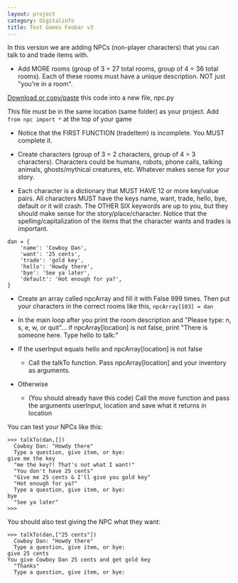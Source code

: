 ```yaml
---
layout: project
category: digitalinfo
title: Text Games Foobar v3
---
```

In this version we are adding NPCs (non-player characters) that you can talk to and trade items with.

- Add MORE rooms (group of 3 = 27 total rooms, group of 4 = 36 total rooms). Each of these rooms must have a unique description. NOT just "you're in a room".

[Download or copy/paste](/apcsp\digitalinfo\npc.py) this code into a new file, npc.py

This file must be in the same location (same folder) as your project. Add `from npc import *` at the top of your game

- Notice that the FIRST FUNCTION (tradeItem) is incomplete. You MUST complete it.

- Create characters (group of 3 = 2 characters, group of 4 = 3 characters). Characters could be humans, robots, phone calls, talking animals, ghosts/mythical creatures, etc. Whatever makes sense for your story.

- Each character is a dictionary that MUST HAVE 12 or more key/value pairs. All characters MUST have the keys name, want, trade, hello, bye, default or it will crash. The OTHER SIX keywords are up to you, but they should make sense for the story/place/character. Notice that the spelling/capitalization of the items that the character wants and trades is important.
```
dan = {
    'name': 'Cowboy Dan',
    'want': '25 cents',
    'trade': 'gold key',
    'hello': 'Howdy there',
    'bye': 'See ya later',
    'default': 'Hot enough for ya?',
}
```

- Create an array called npcArray and fill it with False 999 times. Then put your characters in the correct rooms like this, `npcArray[103] = dan`

- In the main loop after you print the room description and "Please type: n, s, e, w, or quit"... if npcArray[location] is not false, print "There is someone here. Type hello to talk:"

- If the userInput equals hello and npcArray[location] is not false
   * Call the talkTo function. Pass npcArray[location] and your inventory as arguments.
-  Otherwise
   * (You should already have this code) Call the move function and pass the arguments userInput, location and save what it returns in location


You can test your NPCs like this:
```
>>> talkTo(dan,[])
  Cowboy Dan: "Howdy there"
  Type a question, give item, or bye:
give me the key
  "me the key?! That's not what I want!"
  "You don't have 25 cents"
  "Give me 25 cents & I'll give you gold key"
  "Hot enough for ya?"
  Type a question, give item, or bye:
bye
  "See ya later"
>>>
```

You should also test giving the NPC what they want:
```
>>> talkTo(dan,["25 cents"])
  Cowboy Dan: "Howdy there"
  Type a question, give item, or bye:
give 25 cents
You give Cowboy Dan 25 cents and get gold key
  "Thanks"
  Type a question, give item, or bye:
```
